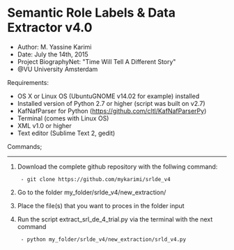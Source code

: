# Semantic Role Labels & Data Extractor v4.0

- Author: M. Yassine Karimi
- Date: July the 14th, 2015
- Project BiographyNet: "Time Will Tell A Different Story" 
- @VU University Amsterdam


Requirements:
- OS X or Linux OS (UbuntuGNOME v14.02 for example) installed
- Installed version of Python 2.7 or higher (script was built on v2.7) 
- KafNafParser for Python (https://github.com/cltl/KafNafParserPy)
- Terminal (comes with Linux OS) 
- XML v1.0 or higher
- Text editor (Sublime Text 2, gedit)



Commands;

--------------------------------------------------------------------------------------------------------------------------------------------------------


1. Download the complete github repository with the follwing command:
		
		- git clone https://github.com/mykarimi/srlde_v4

2. Go to the folder my_folder/srlde_v4/new_extraction/

3. Place the file(s) that you want to proces in the folder input

4. Run the script extract_srl_de_4_trial.py via the terminal with the next command

		- python my_folder/srlde_v4/new_extraction/srld_v4.py

